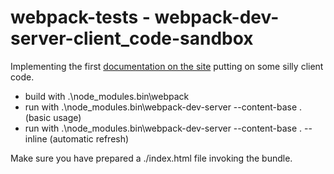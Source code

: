 # webpack-tests - webpack-dev-server-client_code-sandbox

Implementing the first [documentation on the site](https://webpack.github.io/docs/webpack-dev-server.html)
putting on some silly client code.

- build with .\node_modules\.bin\webpack
- run with  .\node_modules\.bin\webpack-dev-server --content-base . (basic usage)
- run with  .\node_modules\.bin\webpack-dev-server --content-base . --inline (automatic refresh)

Make sure you have prepared a ./index.html file invoking the bundle.